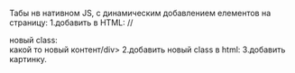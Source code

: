 Табы нв нативном JS, с динамическим добавлением елементов на страницу:
 1.добавить в  HTML: //<div class="info-header"> новый class: <div class="info-header-tab">какой то новый контент/div>
 2.добавить новый class в html:
 3.добавить картинку.

